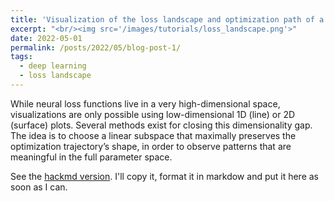 ```yaml
---
title: 'Visualization of the loss landscape and optimization path of a neural network'
excerpt: "<br/><img src='/images/tutorials/loss_landscape.png'>"
date: 2022-05-01
permalink: /posts/2022/05/blog-post-1/
tags:
  - deep learning
  - loss landscape
---
```


While neural loss functions live in a very high-dimensional space, visualizations are only possible using low-dimensional 1D (line) or 2D (surface) plots. Several methods exist for closing this dimensionality gap. The idea is to choose a linear subspace that maximally preserves the optimization trajectory’s shape, in order to observe patterns that are meaningful in the full parameter space.

See the [hackmd version](https://hackmd.io/@6LQ4mvRtS4Sc3LHkNEvDXQ/SkT-VIxyj). I'll copy it, format it in markdow and put it here as soon as I can.




